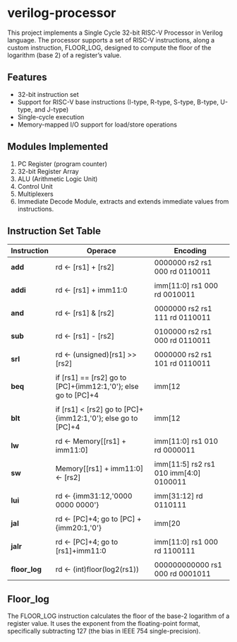 # verilog-processor
This project implements a Single Cycle 32-bit RISC-V Processor in Verilog language. The processor supports a set of RISC-V instructions, along a custom instruction, FLOOR_LOG, designed to compute the floor of the logarithm (base 2) of a register’s value.

## Features
- 32-bit instruction set
- Support for RISC-V base instructions (I-type, R-type, S-type, B-type, U-type, and J-type)
- Single-cycle execution
- Memory-mapped I/O support for load/store operations

## Modules Implemented
1. PC Register (program counter)
2. 32-bit Register Array
3. ALU (Arithmetic Logic Unit)
4. Control Unit
5. Multiplexers
6. Immediate Decode Module, extracts and extends immediate values from instructions.

## Instruction Set Table

|  Instruction    |  Operace                                                       |  Encoding                                        |
|-----------------|----------------------------------------------------------------|--------------------------------------------------|
|  **add**        |  rd ← [rs1] + [rs2]                                            |  0000000	rs2	rs1	000	rd	0110011                 |
|                 |                                                                |                                                  |
|  **addi**       |  rd ← [rs1] + imm11:0                                          |  imm[11:0]	rs1	000	rd	0010011                   |
|                 |                                                                |                                                  |
|  **and**        |  rd ← [rs1] & [rs2]                                            |  0000000	rs2	rs1	111	rd	0110011                 |
|                 |                                                                |                                                  |
|  **sub**        |  rd ← [rs1] - [rs2]                                            |  0100000	rs2	rs1	000	rd	0110011                 |
|                 |                                                                |                                                  |
|  **srl**        |  rd ← (unsigned)[rs1] >> [rs2]                                 |  0000000	rs2	rs1	101	rd	0110011                 |
|                 |                                                                |                                                  |
|  **beq**        |  if [rs1] == [rs2] go to [PC]+{imm12:1,'0'}; else go to [PC]+4 |  imm[12|10:5]	rs2	rs1	000	imm[4:1|11]	1100011   | 
|                 |                                                                |                                                  |
|  **blt**        |  if [rs1] < [rs2] go to [PC]+{imm12:1,'0'}; else go to [PC]+4  |  imm[12|10:5]	rs2	rs1	100	imm[4:1|11]	1100011   |
|                 |                                                                |                                                  |
|  **lw**         |  rd ← Memory[[rs1] + imm11:0]                                  |  imm[11:0]	rs1	010	rd	0000011                   |
|                 |                                                                |                                                  |
|  **sw**         |  Memory[[rs1] + imm11:0] ← [rs2]                               |  imm[11:5]	rs2	rs1	010	imm[4:0]	0100011         |
|                 |                                                                |                                                  |
|  **lui**        |  rd ← {imm31:12,'0000 0000 0000'}                              |  imm[31:12]	rd	0110111                         |
|                 |                                                                |                                                  |
|  **jal**        |  rd ← [PC]+4; go to [PC] +{imm20:1,'0'}                        |  imm[20|10:1|11|19:12]	rd	1101111               |
|                 |                                                                |                                                  |
|  **jalr**       |  rd ← [PC]+4; go to [rs1]+imm11:0                              |  imm[11:0]	rs1	000	rd	1100111                   |
|                 |                                                                |                                                  |
|  **floor_log**  |  rd ← (int)floor(log2(rs1))                                    |  000000000000	rs1	000	rd	0001011               |

## Floor_log
The FLOOR_LOG instruction calculates the floor of the base-2 logarithm of a register value. It uses the exponent from the floating-point format, specifically subtracting 127 (the bias in IEEE 754 single-precision).
